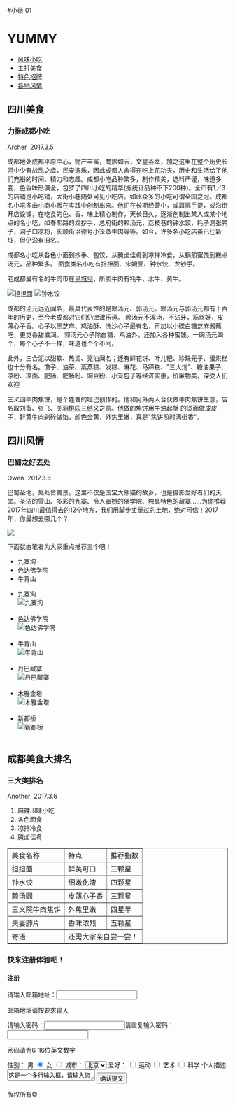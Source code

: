 #小薇 01 
<!doctype html>
<html>
<head>
<meta charset="utf-8">
<title>Yummy</title>
</head>

<body>
<h1>YUMMY</h1>
<ul>
<li><a href="#">风味小吃</a></li>
<li><a href="#">主打美食</a></li>
<li><a href="#">特色招牌</a></li>
<li><a href="#">各地风情</a></li>
</ul>
<h2>四川美食</h2>
<h3>力推成都小吃</h3>
<p>Archer&nbsp;&nbsp;2017.3.5</p>
<p>成都地处成都平原中心，物产丰富，商旅如云，文星荟萃，加之这里在整个历史长河中少有战乱之虞，民安逸乐，因此成都人舍得在吃上花功夫，历史和生活给了他们充裕的时间、精力和志趣。成都小吃品种繁多，制作精美，选料严谨，味道多变，色香味形俱全，包罗了四川小吃的精华(据统计品种不下200种)。全市有1／3的店铺是小吃铺，大街小巷随处可见小吃店。如此众多的小吃可谓全国之冠。成都名小吃多由小商小贩在实践中创制出来。他们在长期经营中，或肩挑手提，或沿街开店设铺，在吃食的色、香、味上精心制作，天长日久，逐渐创制出某人或某个地点的名小吃，如春熙路的龙抄手，总府街的赖汤元，荔枝巷的钟水饺，耗子洞张鸭子，洞子口凉粉，长顺街治德号小笼蒸牛肉等等。如今，许多名小吃店虽已迁新址，但仍沿有旧名。 </p>
<p>成都名小吃从各色小面到抄手、包饺，从腌卤佳肴到凉拌冷食，从锅煎蜜饯到糕点汤元，品种繁多。 面食类名小吃有担担面、宋嫂面、钟水饺、龙钞手。 </p>
<p>老成都最有名的牛肉市在<a href="http://ife.baidu.com">皇城坝</a>，所卖牛肉有牦牛、水牛、黄牛。</p>
<img alt="担担面" src="images/担担面.jpg"/>
<img alt="钟水饺" src="images/钟水饺.jpg"/>
<p>成都的汤元远近闻名，最具代表性的是赖汤元、郭汤元。赖汤元与郭汤元都有上百年的历史，至今老成都对它们仍津津乐道。 
赖汤元不浑汤，不沾牙，筋丝好，皮薄心子香。心子以黑芝麻、鸡油酥、洗沙心子最有名，再加以小碟白糖芝麻酱蘸吃，更觉香甜滋润。 
郭汤元心子除白糖、鸡油外，还加入各种蜜饯。一碗汤元四个，每个心子不一样，味道也个个不同。 
</p>
<p>此外，三合泥以甜软、热烫、亮油闻名；还有鲜花饼、叶儿粑、珍珠元子、蛋烘糕也十分有名。馓子、油茶、蒸蒸糕、发糕、麻花、马蹄糕、"三大炮"、糖油果子、凉粉、凉面、肥肠、肥肠粉、豌豆粉、小笼包子等经济实惠，价廉物美，深受人们欢迎</p>
<p>三义园牛肉焦饼，是个姓曹的哑巴创作的。他和另外两人合伙做牛肉焦饼生意，店名取刘备、张飞、关羽<a href="http://ife.baidu.com" target="_blank">桃园三结义</a>之意。他做的焦饼用牛油起酥 的烫面做成皮子，鲜黄牛肉剁碎做馅，颜色金黄，外焦里嫩，真是"焦饼煎时满街香"。 </p>
<h2>四川风情</h2>
<h3>巴蜀之好去处</h3>
<p>Owen&nbsp;&nbsp;2017.3.6</p>
<p>巴蜀圣地，处处皆美景。这里不仅是国宝大熊猫的故乡，也是摄影爱好者们的天堂。圣洁的雪山、多彩的九寨、令人震撼的佛学院、独具特色的藏寨……为你推荐2017年四川最值得去的12个地方，我们用脚步丈量过的土地，绝对可信！2017年，你最想去哪几个？</p>
<img src="images/四川.jpg"/>
<p>下面就由笔者为大家重点推荐三个吧！</p>
<ul>
<li>九寨沟</li>
<li>色达佛学院</li>
<li>牛背山</li>
</ul>
<ul>
<li>九寨沟<br/>
<img alt="九寨沟" src="images/九寨沟.jpg"/><br/>
</li>
<br/>
<li>色达佛学院<br/>
<img alt="色达佛学院" src="images/色达佛学院.jpg"/><br/>
</li>
<br/>
<li>牛背山<br/>
<img alt="牛背山" src="images/牛背山.jpg"/><br/>
</li>
<br/>
<li>丹巴藏寨<br/>
<img alt="丹巴藏寨" src="images/丹巴藏寨.png"/><br/>
</li>
<br/>
<li>木雅金塔<br/>
<img alt="木雅金塔" src="images/木雅金塔.png"/><br/>
</li>
<br/>
<li>新都桥<br/>
<img alt="新都桥" src="images/新都桥.png"/><br/>
</li>
<br/>
</ul>
<h2>成都美食大排名</h2>
<h3>三大类排名</h3>
<p>Another&nbsp;&nbsp;2017.3.6</p>
<ol>
<li>麻辣川味小吃</li>
<li>各色面食</li>
<li>凉拌冷食</li>
<li>腌卤佳肴</li>
</ol>
<table border="1px">
<tr>
<td>美食名称</td>
<td>特点</td>
<td>推荐指数</td>
</tr>
<tr>
<td>担担面</td>
<td>鲜美可口</td>
<td>三颗星</td>
</tr>
<tr>
<td>钟水饺</td>
<td>细嫩化渣</td>
<td>四颗星</td>
</tr>
<tr>
<td>赖汤圆</td>
<td>皮薄心子香</td>
<td>三颗星</td>
</tr>
<tr>
<td>三义院牛肉焦饼</td>
<td>外焦里嫩</td>
<td>四星半</td>
</tr>
<tr>
<td>夫妻肺片</td>
<td>香味浓烈</td>
<td>五颗星</td>
</tr>
<tr>
<td>寄语</td>
<td colspan="2">还需大家亲自尝一尝！</td>
</tr>
</table>
<h3>快来注册体验吧！</h3>
<h4>注册</h4>
<form method="post" action="save.php">
请输入邮箱地址：<input type="text" />
<p>邮箱地址请按要求输入</p>
请输入密码：<input type="password"/>请重复输入密码：<input type="password"/>
<p>密码请为6-16位英文数字</p>
<label>性别：</label>
<label for="man">男</label>
<input type="radio" name="choice" checked="checked" id="man"/>
<label for="woman">女</label>
<input type="radio" name="choice" id="woman"/>
<label>城市：</label>
<select>
<option value="北京" select="selected">北京</option>
<option value="上海">上海</option>
<option value="四川">四川</option>
<option value="湖北">湖北</option>
<option value="浙江">浙江</option>
</select>
<label>爱好：</label>
<input type="checkbox" id="sports"/>
<label for="sports">运动</label>
<input type="checkbox" id="art"/>
<label for="art">艺术</label>
<input type="checkbox" id="science"/>
<label for="science">科学</label>
<label>个人描述</label>
<textarea name="describe" style="width:200px;height:25px;">这是一个多行输入框，请输入您的个人描述</textarea>
<input type="submit" value="确认提交"/>
</form>
版权所有&copy;
</body>
</html>
